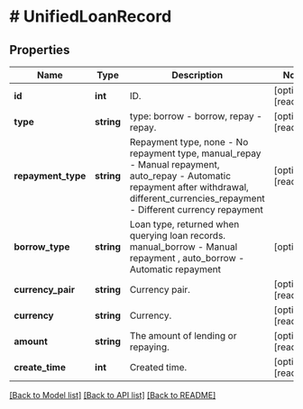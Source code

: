 # # UnifiedLoanRecord

## Properties

Name | Type | Description | Notes
------------ | ------------- | ------------- | -------------
**id** | **int** | ID. | [optional] [readonly] 
**type** | **string** | type: borrow - borrow, repay - repay. | [optional] [readonly] 
**repayment_type** | **string** | Repayment type, none - No repayment type, manual_repay - Manual repayment, auto_repay - Automatic repayment after withdrawal, different_currencies_repayment - Different currency repayment | [optional] [readonly] 
**borrow_type** | **string** | Loan type, returned when querying loan records. manual_borrow - Manual repayment , auto_borrow - Automatic repayment | [optional] 
**currency_pair** | **string** | Currency pair. | [optional] [readonly] 
**currency** | **string** | Currency. | [optional] [readonly] 
**amount** | **string** | The amount of lending or repaying. | [optional] [readonly] 
**create_time** | **int** | Created time. | [optional] [readonly] 

[[Back to Model list]](../../README.md#documentation-for-models) [[Back to API list]](../../README.md#documentation-for-api-endpoints) [[Back to README]](../../README.md)
